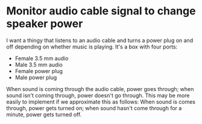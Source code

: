 Monitor audio cable signal to change speaker power
================

I want a thingy that listens to an audio cable and turns a power plug on and
off depending on whether music is playing. It's a box with four ports:

* Female 3.5 mm audio
* Male 3.5 mm audio
* Female power plug
* Male power plug

When sound is coming through the audio cable, power goes through; when sound
isn't coming through, power doesn't go through. This may be more easily
to implement if we approximate this as follows: When sound is comes through,
power gets turned on; when sound hasn't come through for a minute, power gets
turned off.
